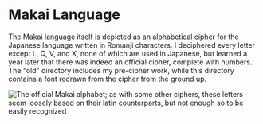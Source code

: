 # Makai Language

The Makai language itself is depicted as an alphabetical cipher for the Japanese language written in Romanji characters. I deciphered every letter except L, Q, V, and X, none of which are used in Japanese, but learned a year later that there was indeed an official cipher, complete with numbers. The "old" directory includes my pre-cipher work, while this directory contains a font redrawn from the cipher from the ground up.

![The official Makai alphabet; as with some other ciphers, these letters seem loosely based on their latin counterparts, but not enough so to be easily recognized](https://imgsa.baidu.com/forum/w%3D580/sign=f459a2cda6014c08193b28ad3a7a025b/8af48645d688d43f9ae9be96721ed21b0ff43b0c.jpg)
